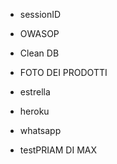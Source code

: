 - sessionID
- OWASOP
- Clean DB
- FOTO DEI PRODOTTI

- estrella
- heroku
- whatsapp

- testPRIAM DI MAX
